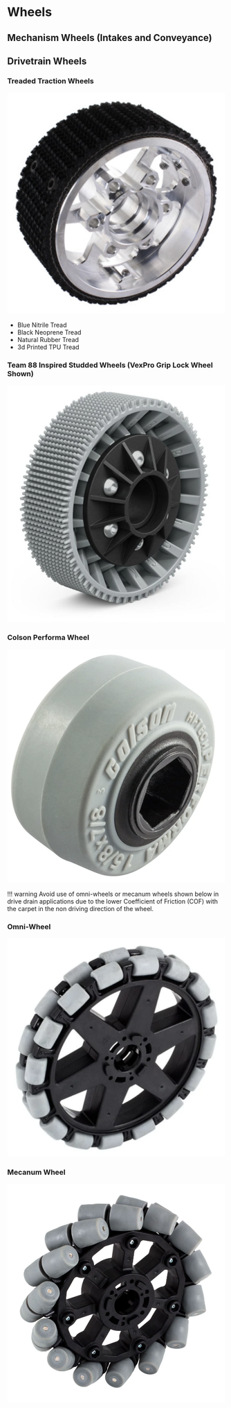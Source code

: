 # Wheels

## Mechanism Wheels (Intakes and Conveyance)

## Drivetrain Wheels

### Treaded Traction Wheels

![Traction Wheel](Media/Wheels_Media/SDS_billet_wheel.png)

- Blue Nitrile Tread
- Black Neoprene Tread
- Natural Rubber Tread
- 3d Printed TPU Tread

### Team 88 Inspired Studded Wheels (VexPro Grip Lock Wheel Shown)

![Vex Grip Lock](<Media/Wheels_Media/VexPro Grip Lock Wheel.png>)

### Colson Performa Wheel

![Colson](Media/Wheels_Media/Colson_Performa.png)

!!! warning
    Avoid use of omni-wheels or mecanum wheels shown below in drive drain applications due to the lower Coefficient of Friction (COF) with the carpet in the non driving direction of the wheel.

### Omni-Wheel

![Omni](Media/Wheels_Media/Omni_wheel.png)

### Mecanum Wheel

![Mecanum](Media/Wheels_Media/Vex_8in_mecanum.jpg)
